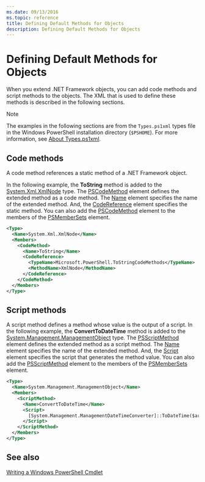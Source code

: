 ```yaml
---
ms.date: 09/13/2016
ms.topic: reference
title: Defining Default Methods for Objects
description: Defining Default Methods for Objects
---
```


# Defining Default Methods for Objects

When you extend .NET Framework objects, you can add code methods and script methods to the objects.
The XML that is used to define these methods is described in the following sections.

> [!NOTE]
> The examples in the following sections are from the `Types.ps1xml` types file in the Windows
> PowerShell installation directory (`$PSHOME`). For more information, see
> [About Types.ps1xml](/powershell/module/microsoft.powershell.core/about/about_types.ps1xml).

## Code methods

A code method references a static method of a .NET Framework object.

In the following example, the **ToString** method is added to the
[System.Xml.XmlNode](/dotnet/api/System.Xml.XmlNode) type. The
[PSCodeMethod](/dotnet/api/system.management.automation.pscodemethod) element defines the extended
method as a code method. The
[Name](/dotnet/api/system.management.automation.psmemberinfo.name#System_Management_Automation_PSMemberInfo_Name)
element specifies the name of the extended method. And, the
[CodeReference](/dotnet/api/system.management.automation.pscodemethod.codereference#System_Management_Automation_PSCodeMethod_CodeReference)
element specifies the static method. You can also add the
[PSCodeMethod](/dotnet/api/system.management.automation.pscodemethod) element to the members of the
[PSMemberSets](/dotnet/api/system.management.automation.psmemberset) element.

```xml
<Type>
  <Name>System.Xml.XmlNode</Name>
  <Members>
    <CodeMethod>
      <Name>ToString</Name>
      <CodeReference>
        <TypeName>Microsoft.PowerShell.ToStringCodeMethods</TypeName>
        <MethodName>XmlNode</MethodName>
      </CodeReference>
    </CodeMethod>
  </Members>
</Type>
```

## Script methods

A script method defines a method whose value is the output of a script. In the following example,
the **ConvertToDateTime** method is added to the
[System.Management.ManagementObject](/dotnet/api/System.Management.ManagementObject) type. The
[PSScriptMethod](/dotnet/api/system.management.automation.psscriptmethod) element defines the
extended method as a script method. The
[Name](/dotnet/api/system.management.automation.psmemberinfo.name#System_Management_Automation_PSMemberInfo_Name)
element specifies the name of the extended method. And, the
[Script](/dotnet/api/system.management.automation.psscriptmethod.script#System_Management_Automation_PSScriptMethod_Script)
element specifies the script that generates the method value. You can also add the
[PSScriptMethod](/dotnet/api/system.management.automation.psscriptmethod) element to the members of
the [PSMemberSets](/dotnet/api/system.management.automation.psmemberset) element.

```xml
<Type>
  <Name>System.Management.ManagementObject</Name>
  <Members>
    <ScriptMethod>
      <Name>ConvertToDateTime</Name>
      <Script>
        [System.Management.ManagementDateTimeConverter]::ToDateTime($args[0])
      </Script>
    </ScriptMethod>
  </Members>
</Type>
```

## See also

[Writing a Windows PowerShell Cmdlet](./writing-a-windows-powershell-cmdlet.md)

